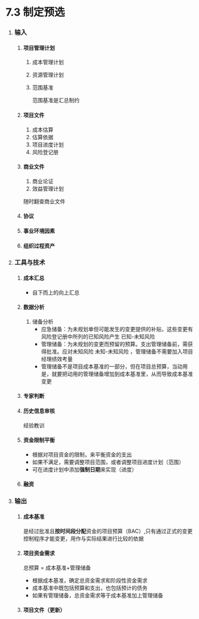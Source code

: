 # 7.3 制定预选

1. ### 输入

   1. #### 项目管理计划

      1. 成本管理计划

      2. 资源管理计划

      3. 范围基准

         范围基准是汇总制约

   2. #### 项目文件

      1. 成本估算
      2. 估算依据
      3. 项目进度计划
      4. 风险登记册

   3. #### 商业文件

      1. 商业论证
      2. 效益管理计划

      随时翻查商业文件

   4. #### 协议

   5. #### 事业环境因素

   6. #### 组织过程资产

2. ### 工具与技术

   1. #### 成本汇总

      * 自下而上的向上汇总

   2. #### 数据分析

      1. 储备分析
         * 应急储备：为未规划单但可能发生的变更提供的补贴，这些变更有风险登记册中所列的已知风险产生  已知-未知风险
         * 管理储备：为未规划的变更而预留的预算。支出管理储备前，需获得批准。应对未知风险 未知-未知风险 ，管理储备不需要加入项目经理绩效考量
         * 管理储备不是项目成本基准的一部分，但在项目总预算，当动用是，就要把动用的管理储备增加到成本基准里，从而导致成本基准变更

   3. #### 专家判断

   4. #### 历史信息审核

      经验教训

   5. #### 资金限制平衡

      * 根据对项目资金的限制，来平衡资金的支出
      * 如果不满足，需要调整项目范围，或者调整项目进度计划（范围）
      * 可在进度计划中添加**强制日期**来实现（进度）

   6. #### 融资

3. ### 输出

   1. #### 成本基准

      是经过批准且**按时间段分配**资金的项目预算（BAC）,只有通过正式的变更控制程序才能变更，用作与实际结果进行比较的依据

   2. #### 项目资金需求
   
      总预算 = 成本基准+管理储备
   
      * 根据成本基准，确定总资金需求和阶段性资金需求
      * 成本基准中既包括预算和支出，也包括预计的债务
      * 如果有管理储备，总资金需求等于成本基准加上管理储备
   
   3. #### 项目文件（更新）